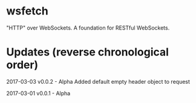 # wsfetch
"HTTP" over WebSockets. A foundation for RESTful WebSockets.

# Updates (reverse chronological order)

2017-03-03 v0.0.2 - Alpha Added default empty header object to request

2017-03-01 v0.0.1 - Alpha
